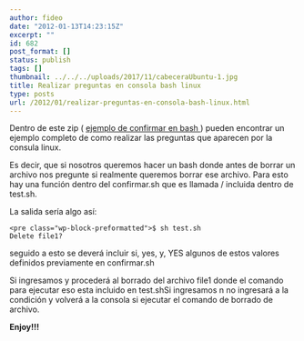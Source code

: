 ```yaml
---
author: fideo
date: "2012-01-13T14:23:15Z"
excerpt: ""
id: 682
post_format: []
status: publish
tags: []
thumbnail: ../../../uploads/2017/11/cabeceraUbuntu-1.jpg
title: Realizar preguntas en consola bash linux
type: posts
url: /2012/01/realizar-preguntas-en-consola-bash-linux.html
---
```

Dentro de este zip ( [ejemplo de confirmar en bash ](https://www.federicomazzei.com.ar/wp-content/uploads/2012/01/ejemplo....zip)) pueden encontrar un ejemplo completo de como realizar las preguntas que aparecen por la consula linux.

Es decir, que si nosotros queremos hacer un bash donde antes de borrar un archivo nos pregunte si realmente queremos borrar ese archivo. Para esto hay una función dentro del confirmar.sh que es llamada / incluida dentro de test.sh.  
  
La salida sería algo así:

```
<pre class="wp-block-preformatted">$ sh test.sh
Delete file1?
```

seguido a esto se deverá incluir si, yes, y, YES algunos de estos valores definidos previamente en confirmar.sh

  
Si ingresamos y procederá al borrado del archivo file1 donde el comando para ejecutar eso esta incluido en test.shSi ingresamos n no ingresará a la condición y volverá a la consola si ejecutar el comando de borrado de archivo.

**Enjoy!!!**
